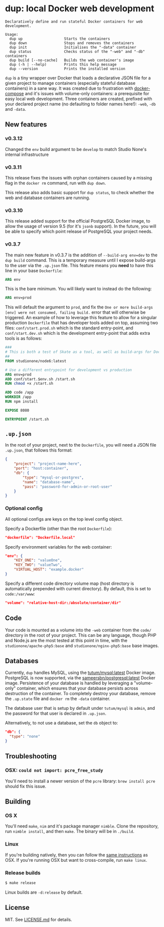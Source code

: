 # dup: local Docker web development

```
Declaratively define and run stateful Docker containers for web development.

Usage:
  dup up                   Starts the containers
  dup down                 Stops and removes the containers
  dup init                 Initialises the "-data" container
  dup status               Checks status of the "-web" and "-db" containers
  dup build [--no-cache]   Builds the web container's image
  dup (-h | --help)        Prints this help message
  dup --version            Prints the installed version
```

`dup` is a tiny wrapper over Docker that loads a declarative JSON file for a given project to manage containers (especially stateful database containers) in a sane way. It was created due to frustration with [docker-compose](https://docs.docker.com/compose/) and it's issues with volume-only containers: a prerequisite for easy local web development. Three containers are created, prefixed with your declared project name (no defaulting to folder names here!): `-web`, `-db` and `-data`.

## New features

### v0.3.12

Changed the `env` build argument to be `develop` to match Studio None's internal infrastructure

### v0.3.11

This release fixes the issues with orphan containers caused by a missing flag in the `docker rm` command, run with `dup down`.

This release also adds basic support for `dup status`, to check whether the web and database containers are running.

### v0.3.10

This release added support for the official PostgreSQL Docker image, to allow the usage of version 9.5 (for it's `jsonb` support). In the future, you will be able to specify which point release of PostgreSQL your project needs.

### v0.3.7

The main new feature in v0.3.7 is the addition of `--build-arg env=dev` to the `dup build` command. This is a temporary measure until I expose build-args to the user via the `.up.json` file. This feature means you **need** to have this line in your base `Dockerfile`:

```Dockerfile
ARG env
```

This is the bare minimum. You will likely want to instead do the following:

```Dockerfile
ARG env=prod
```

This will default the argument to `prod`, and fix the `One or more build-args [env] were not consumed, failing build.` error that will otherwise be triggered. An example of how to leverage this feature to allow for a singular production `Dockerfile` that has developer tools added on top, assuming two files: `conf/start.prod.sh` which is the standard entry-point, and `conf/start.dev.sh` which is the development entry-point that adds extra tools is as follows:

```Dockerfile
###
# This is both a test of Skate as a tool, as well as build-args for Docker
##
FROM studionone/node6:latest

# Use a different entrypoint for development vs production
ARG env=prod
ADD conf/start.$env.sh /start.sh
RUN chmod +x /start.sh

ADD code /app
WORKDIR /app
RUN npm install

EXPOSE 8080

ENTRYPOINT /start.sh
```

## `.up.json`

In the root of your project, next to the `Dockerfile`, you will need a JSON file `.up.json`, that follows this format:

```json
{
    "project": "project-name-here",
    "port": "host:container",
    "db": {
        "type": "mysql-or-postgres",
        "name": "database-name",
        "pass": "password-for-admin-or-root-user"
    }
}
```

### Optional config

All optional configs are keys on the top level config object.

Specify a Dockerfile (other than the root `Dockerfile`):

```json
"dockerfile": "Dockerfile.local"
```

Specify environment variables for the web container:

```json
"env": {
    "KEY_ONE": "valueOne",
    "KEY_TWO": "valueTwo",
    "VIRTUAL_HOST": "example.docker"
}
```

Specify a different code directory volume map (host directory is automatically prepended with current directory). By default, this is set to `code:/var/www`:

```json
"volume": "relative-host-dir:/absolute/container/dir"
```

## Code

Your code is mounted as a volume into the `-web` container from the `code/` directory in the root of your project. This can be any language, though PHP and Node.js are the most tested at this point in time, with the `studionone/apache-php5:base` and `studionone/nginx-php5:base` base images.

## Databases

Currently, `dup` handles MySQL, using the [tutum/mysql:latest](https://github.com/tutumcloud/mysql) Docker image. PostgreSQL is now supported, via the [sameersbn/postgresql:latest](https://github.com/sameersbn/docker-postgresql) Docker image. Persistence of your database is handled by leveraging a "volume-only" container, which ensures that your database persists across destruction of the container. To completely destroy your database, remove the `.up.state` file and `docker rm` the `-data` container.

The database user that is setup by default under `tutum/mysql` is `admin`, and the password for that user is declared in `.up.json`.

Alternatively, to not use a database, set the `db` object to:

```json
"db": {
  "type": "none"
}
```

## Troubleshooting

### OSX: `could not import: pcre_free_study`

You'll need to install a newer version of the `pcre` library: `brew install pcre` should fix this issue.

## Building

### OS X

You'll need `make`, `nim` and it's package manager `nimble`. Clone the repository, run `nimble install`, and then `make`. The binary will be in `./build`.

### Linux

If you're building natively, then you can follow the [same instructions](#os-x) as OSX. If you're running OSX but want to cross-compile, run `make linux`.

### Release builds

```sh
$ make release
```

Linux builds are `-d:release` by default.

## License

MIT. See [LICENSE.md](/LICENSE.md) for details.
